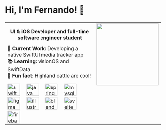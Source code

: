 <h1 align="left">Hi, I'm Fernando! 👋</h1>

###

<p align="center">
  <table>
    <tr>
      <td valign="top">
        <p style="text-align:center;"><b>UI & iOS Developer and full-time software engineer student</b></p>
        <p align="left">🎯 <b>Current Work: </b>Developing a native SwiftUI media tracker app<br>📚 <b>Learning: </b>visionOS and SwiftData<br>🎲 <b>Fun fact</b>: Highland cattle are cool!</p>
        <div align="left">
          <img src="https://cdn.jsdelivr.net/gh/devicons/devicon/icons/swift/swift-original.svg" height="40" alt="swift logo"  />
          <img width="12" />
          <img src="https://cdn.jsdelivr.net/gh/devicons/devicon/icons/java/java-original.svg" height="40" alt="java logo"  />
          <img width="12" />
          <img src="https://cdn.jsdelivr.net/gh/devicons/devicon/icons/spring/spring-original.svg" height="40" alt="spring logo"  />
          <img width="12" />
          <img src="https://cdn.jsdelivr.net/gh/devicons/devicon/icons/mysql/mysql-original.svg" height="40" alt="mysql logo"  />
          <img width="12" />
          <img src="https://cdn.jsdelivr.net/gh/devicons/devicon/icons/figma/figma-original.svg" height="40" alt="figma logo"  />
          <img width="12" />
          <img src="https://cdn.jsdelivr.net/gh/devicons/devicon/icons/illustrator/illustrator-plain.svg" height="40" alt="illustrator logo"  />
          <img width="12" />
          <img src="https://cdn.jsdelivr.net/gh/devicons/devicon/icons/blender/blender-original.svg" height="40" alt="blender logo"  />
          <img width="12" />
          <img src="https://cdn.jsdelivr.net/gh/devicons/devicon/icons/svelte/svelte-original.svg" height="40" alt="svelte logo"  />
          <img width="12" />
          <img src="https://cdn.jsdelivr.net/gh/devicons/devicon/icons/firebase/firebase-plain.svg" height="40" alt="firebase logo"  />
        </div>
      </td>
      <td valign="top">
        <div align="left">
          <img height="200" src="https://images.unsplash.com/photo-1522521612083-730fb19791c1?ixlib=rb-4.0.3&ixid=M3wxMjA3fDB8MHxwaG90by1wYWdlfHx8fGVufDB8fHx8fA%3D%3D&auto=format&fit=crop&w=3271&q=80"  />
        </div>
      </td>
    </tr>
  </table>
</p>

###
